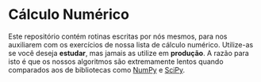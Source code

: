 # Cálculo Numérico

Este repositório contém rotinas escritas por nós mesmos, para nos auxiliarem
com os exercícios de nossa lista de cálculo numérico. Utilize-as se você deseja
**estudar**, mas jamais as utilize em **produção**. A razão para isto é que os
nossos algoritmos são extremamente lentos quando comparados aos de bibliotecas
como [NumPy][] e [SciPy][].

[NumPy]: https://numpy.org
[SciPy]: https://scipy.org
